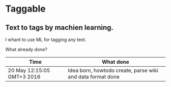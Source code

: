 # Taggable
## Text to tags by machien learning.

I whant to use ML for tagging any text.

What already done?

| Time  | What done |
| ------------- | ------------- |
| 20 May 12:15:05 GMT+3 2016 | Idea born, howtodo create, parse wiki and data format done |
